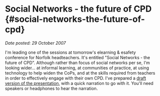 # Social Networks - the future of CPD {#social-networks-the-future-of-cpd}

_Date posted: 29 October 2007_

I'm leading one of the sessions at tomorrow's elearning & esafety conference for Norfolk headteachers. It's entitled "Social Networks - the future of CPD". Although rather than focus of social networks per se, I'm looking wider... at informal learning, at communities of practice, at using technology to help widen the CoPs, and at the skills required from teachers in order to effectively engage with their own CPD. I've prepared a [draft version of the presentation](http://www.learningconversations.co.uk/presentations/Social_Networks_-_the_future_of_CPD/launcher.html), with a quick narration to go with it. You'll need speakers or headphones to hear the narration.